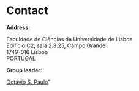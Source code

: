 Contact
=======

**Address:**

Faculdade de Ciências da Universidade de Lisboa  
Edifício C2, sala 2.3.25, Campo Grande  
1749-016 Lisboa  
PORTUGAL  

**Group leader:**

[Octávio S. Paulo](mailto:octavio.paulo@fc.ul.pt)"
